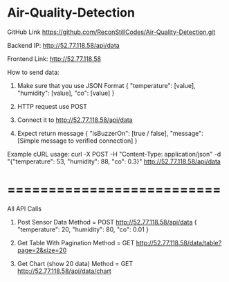 # Air-Quality-Detection

GitHub Link
https://github.com/ReconStillCodes/Air-Quality-Detection.git

Backend IP:
http://52.77.118.58/api/data

Frontend Link:
http://52.77.118.58

How to send data:

1. Make sure that you use JSON Format
   {
   "temperature": [value],
   "humidity": [value],
   "co": [value]
   }

2. HTTP request use POST
3. Connect it to http://52.77.118.58/api/data
4. Expect return message
   {
   "isBuzzerOn": [true / false],
   "message": [Simple message to verified connection]
   }

Example cURL usage:
curl -X POST -H "Content-Type: application/json" -d "{\"temperature\": 53, \"humidity\": 88, \"co\": 0.3}" http://52.77.118.58/api/data

# ==========================

All API Calls

1. Post Sensor Data
   Method = POST
   http://52.77.118.58/api/data
   {
   "temperature": 20,
   "humidity": 80,
   "co": 0.01
   }

2. Get Table With Pagination
   Method = GET
   http://52.77.118.58/data/table?page=2&size=20

3. Get Chart (show 20 data)
   Method = GET
   http://52.77.118.58/api/data/chart
